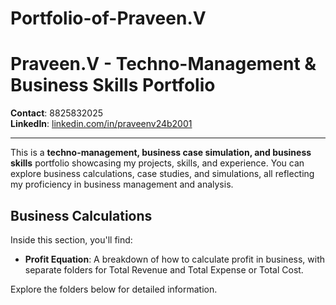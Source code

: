 # Portfolio-of-Praveen.V
# Praveen.V - Techno-Management & Business Skills Portfolio

**Contact**: 8825832025  
**LinkedIn**: [linkedin.com/in/praveenv24b2001](http://www.linkedin.com/in/praveenv24b2001)

---

This is a **techno-management, business case simulation, and business skills** portfolio showcasing my projects, skills, and experience. You can explore business calculations, case studies, and simulations, all reflecting my proficiency in business management and analysis.

## Business Calculations
Inside this section, you'll find:
- **Profit Equation**: A breakdown of how to calculate profit in business, with separate folders for Total Revenue and Total Expense or Total Cost.

Explore the folders below for detailed information.
